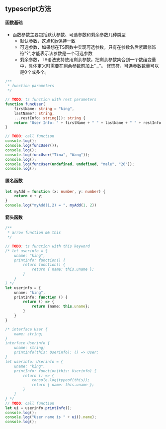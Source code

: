 ## typescript方法

#### 函数基础

- 函数参数主要包括默认参数、可选参数和剩余参数几种类型
    - 默认参数，这点和js保持一致
    - 可选参数，如果想在TS函数中实现可选参数，只有在参数名后紧跟修饰符"?",才能表示该参数是一个可选参数
    - 剩余参数，TS语法支持使用剩余参数，把剩余参数集合到一个数组变量中，具体定义时需要在剩余参数前加上"..."。 
      修饰符，可选参数数量可以是0个或多个。
```typescript
/**
 * function parameters
 */

// TODO: ts function with rest parameters
function funcUser(
    firstName: string = "king",
    lastName?: string,
    ...restInfo: string[]): string {
    return "User Info: " + firstName + " " + lastName + " " + restInfo.join(" ");
}

// TODO: call function
console.log();
console.log(funcUser());
console.log();
console.log(funcUser("Tina", "Wang"));
console.log();
console.log(funcUser(undefined, undefined, "male", "26"));
console.log();
```

#### 匿名函数
```typescript
let myAdd = function (x: number, y: number) {
    return x + y;
}
console.log("myAdd(1,2) = ", myAdd(1, 2))
```
#### 箭头函数
```typescript
/**
 * arrow function && this
 */

// TODO: ts function with this keyword
/* let userinfo = {
    uname: "king",
    printInfo: function() {
        return function() {
            return { name: this.uname };
        }
    }
} */
let userinfo = {
    uname: "king",
    printInfo: function () {
        return () => {
            return {name: this.uname};
        }
    }
}

/* interface User {
    name: string;
}
interface Userinfo {
    uname: string;
    printInfo(this: Userinfo): () => User;
}
let userinfo: Userinfo = {
    uname: "king",
    printInfo: function(this: Userinfo) {
        return () => {
            console.log(typeof(this));
            return { name: this.uname };
        }
    }
} */
// TODO: call function
let ui = userinfo.printInfo();
console.log();
console.log("User name is " + ui().name);
console.log();
```